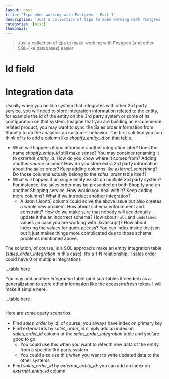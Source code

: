 ```yaml
---
layout: post
title: "Tips when working with Postgres - Part 1"
description: "Just a collection of tips to make working with Postgres (and other SQL-like databases) easier"
categories: [misc]
thumbnail:
---
```


> Just a collection of tips to make working with Postgres (and other SQL-like databases) easier

# Id field

# Integration data

Usually when you build a system that integrates with other 3rd party service, you will need to store integration information related to the entity, for example the id of the entity on the 3rd party system or some of its configuration on that system. Imagine that you are building an e-commerce related product, you may want to sync the Sales order information from Shopify to do the analytics on customer behavior. The first solution you can think of is to add a column like *shopify_entity_id* on that table.

* What will happens if you introduce another integration later? Does the name *shopify_entity_id* still make sense? You may consider renaming it to *external_entity_id*. How do you know where it comes from? Adding another *source* column? How do you store extra 3rd party information about the sales order? Keep adding columns like *external_something*? Do those columns actually belong to the *sales_order* table itself?
* What will happen if an single entity exists on multiple 3rd party system? For instance, the sales order may be presented on both Shopify and on another Shipping service. How would you deal with it? Keep adding more columns? What if we introduct another integration?
	* A Json (Jsonb) column could solve the above issue but also creates a whole new problem. How about schema enforcement and constraint? How do we make sure that nobody will accidentally update it the an incorrect schema? How about `null` and `undefined` values (in case you are working with Javascript)? How about indexing the values for quick access? You can index inside the json but it just makes things more complicated due to those schema problems mentioned above.

The solution, of course, is a SQL approach: make an entity integration table (*sales_order_integration* in this case). It’s a 1-N relationship, 1 sales order could have 0 or multiple integrations

…table here

You may add another *integration* table (and sub-tables if needed) as a generalization to store other information like the access/refresh token. I will make it simple here.

…table here

```sql

```

Here are some query scenarios
* Find *sales_order* by id: of course, you always have index on primary key
* Find external ids by *sales_order_id* simply add an index on *sales_order_id* column of the *sales_order_integration* table and you’are good to go.
	* You could use this when you want to refecth new data of the entity from a specific 3rd party system
	* You could also use this when you want to write updated data to the other systems
* Find *sales_order_id* by *external_entity_id*: you can add an index on *external_entity_id* column